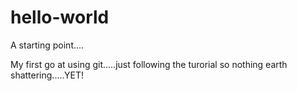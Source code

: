 # hello-world
A starting point....

My first go at using git.....just following the turorial so nothing earth shattering.....YET!

